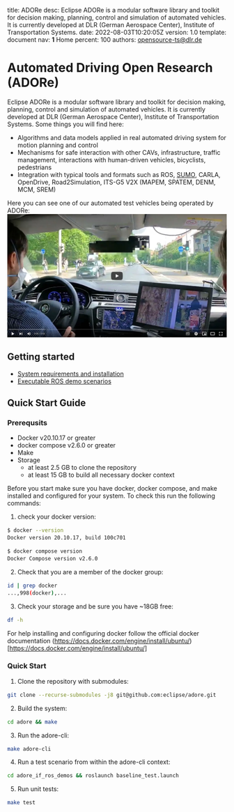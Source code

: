 title:      ADORe
desc:       Eclipse ADORe is a modular software library and toolkit for decision making, planning, control and simulation of automated vehicles. It is currently developed at DLR (German Aerospace Center), Institute of Transportation Systems.
date:       2022-08-03T10:20:05Z
version:    1.0
template:   document
nav:        __1__ Home
percent:    100
authors:    opensource-ts@dlr.de
           
<!--
********************************************************************************
* Copyright (C) 2017-2020 German Aerospace Center (DLR). 
* Eclipse ADORe, Automated Driving Open Research https://eclipse.org/adore
*
* This program and the accompanying materials are made available under the 
* terms of the Eclipse Public License 2.0 which is available at
* http://www.eclipse.org/legal/epl-2.0.
*
* SPDX-License-Identifier: EPL-2.0 
*
* Contributors: 
*   Daniel Heß 
********************************************************************************ü
-->


# Automated Driving Open Research (ADORe)
Eclipse ADORe is a modular software library and toolkit for decision making, planning, control and simulation of automated vehicles. 
It is currently developed at DLR (German Aerospace Center), Institute of Transportation Systems.
Some things you will find here:
- Algorithms and data models applied in real automated driving system for motion planning and control
- Mechanisms for safe interaction with other CAVs, infrastructure, traffic management, interactions with human-driven vehicles, bicyclists, pedestrians
- Integration with typical tools and formats such as ROS, [SUMO](https://github.com/eclipse/sumo), CARLA, OpenDrive, Road2Simulation, ITS-G5 V2X (MAPEM, SPATEM, DENM, MCM, SREM)

Here you can see one of our automated test vehicles being operated by ADORe:
[![ADORe example video](https://github.com/DLR-TS/adore_support/blob/master/vivre_flythrough_screenshot2.png?raw=true)](https://youtu.be/tlhPDtr4yxg)

## Getting started
- [System requirements and installation](documentation/getting_started.md)
- [Executable ROS demo scenarios](adore_if_ros_demos)

## Quick Start Guide

### Prerequsits 

- Docker v20.10.17 or greater
- docker compose v2.6.0 or greater
- Make
- Storage
  - at least 2.5 GB to clone the repository
  - at least 15 GB to build all necessary docker context

Before you start make sure you have docker, docker compose, and make installed
and configured for your system. To check this run the following commands:
1. check your docker version:
```bash
$ docker --version
Docker version 20.10.17, build 100c701
```
```bash
$ docker compose version
Docker Compose version v2.6.0
```
2. Check that you are a member of the docker group:
```bash
id | grep docker
...,998(docker),...
```
3. Check your storage and be sure you have ~18GB free:
```bash
df -h
```


For help installing and configuring docker follow the official docker documentation (https://docs.docker.com/engine/install/ubuntu/)[https://docs.docker.com/engine/install/ubuntu/]

### Quick Start
1. Clone the repository with submodules:
```bash
git clone --recurse-submodules -j8 git@github.com:eclipse/adore.git
```
2. Build the system:
```bash
cd adore && make
```
3. Run the adore-cli:
```bash
make adore-cli
```
4. Run a test scenario from within the adore-cli context:
```bash
cd adore_if_ros_demos && roslaunch baseline_test.launch
```
5. Run unit tests:
```bash
make test
```
